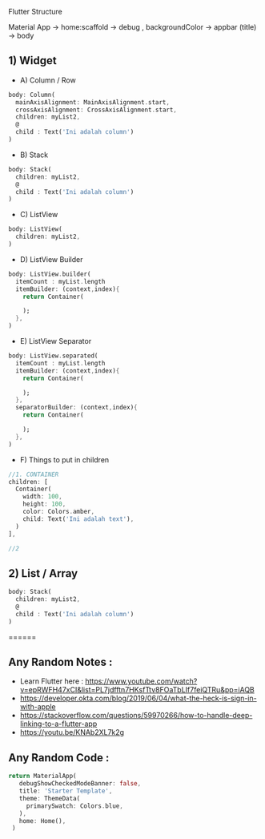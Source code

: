 Flutter Structure

Material App -> home:scaffold -> debug , backgroundColor
                              -> appbar (title)
                              -> body

## 1) Widget

- A) Column / Row
```dart
body: Column(
  mainAxisAlignment: MainAxisAlignment.start,
  crossAxisAlignment: CrossAxisAlignment.start,
  children: myList2,
  @
  child : Text('Ini adalah column')
)
```

- B) Stack
```dart
body: Stack(
  children: myList2,
  @
  child : Text('Ini adalah column')
)
```

- C) ListView
```dart
body: ListView(
  children: myList2,
)
```

- D) ListView Builder
```dart
body: ListView.builder(
  itemCount : myList.length
  itemBuilder: (context,index){
    return Container(

    );
  },
)
```

- E) ListView Separator
```dart
body: ListView.separated(
  itemCount : myList.length
  itemBuilder: (context,index){
    return Container(

    );
  },
  separatorBuilder: (context,index){
    return Container(

    );
  },
)
```

- F) Things to put in children

```dart
//1. CONTAINER
children: [
  Container(
    width: 100,
    height: 100,
    color: Colors.amber,
    child: Text('Ini adalah text'),
  )
],

//2

```

## 2) List / Array
```dart
body: Stack(
  children: myList2,
  @
  child : Text('Ini adalah column')
)
```

======


## Any Random Notes :
- Learn Flutter here : https://www.youtube.com/watch?v=epRWFH47xCI&list=PL7jdfftn7HKsfTtv8FOaTbLIf7feiQTRu&pp=iAQB
- https://developer.okta.com/blog/2019/06/04/what-the-heck-is-sign-in-with-apple
- https://stackoverflow.com/questions/59970266/how-to-handle-deep-linking-to-a-flutter-app
- https://youtu.be/KNAb2XL7k2g

## Any Random Code :
```dart
return MaterialApp(
   debugShowCheckedModeBanner: false,
   title: 'Starter Template',
   theme: ThemeData(
     primarySwatch: Colors.blue,
   ),
   home: Home(),
 )
```